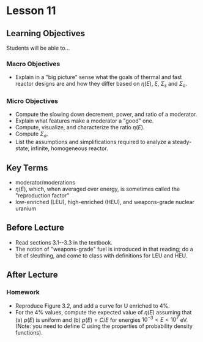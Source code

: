 # Lesson 11

## Learning Objectives

Students will be able to...

### Macro Objectives

 - Explain in a "big picture" sense what the goals of thermal and fast reactor designs are and how they differ based on $\eta(E)$, $\xi$, $\Sigma_s$ and $\Sigma_a$.

### Micro Objectives

 - Compute the slowing down decrement, power, and ratio of a moderator.
 - Explain what features make a moderator a "good" one.
 - Compute, visualize, and characterize the ratio $\eta(E)$.
 - Compute $\Sigma_a$.
 - List the assumptions and simplifications required to analyze a steady-state, infinite, homogeneous reactor.

## Key Terms

 - moderator/moderations
 - $\eta(E)$, which, when averaged over energy, is sometimes called the "reproduction factor"
 - low-enriched (LEU), high-enriched (HEU), and weapons-grade nuclear uranium

## Before Lecture

  - Read sections 3.1--3.3 in the textbook.  
  - The notion of "weapons-grade" fuel is introduced in that reading; do a bit of sleuthing, and come to class with definitions for LEU and HEU.


## After Lecture

### Homework

 - Reproduce Figure 3.2, and add a curve for U enriched to 4%.
 - For the 4% values, compute the expected value of $\eta(E)$ 
   assuming that  (a) $p(E)$ is uniform and (b) $p(E) = C/E$ for 
   energies $10^{-3} < E < 10^{7}$ eV.  (Note: you need to 
   define $C$ using the properties of probability density functions).




